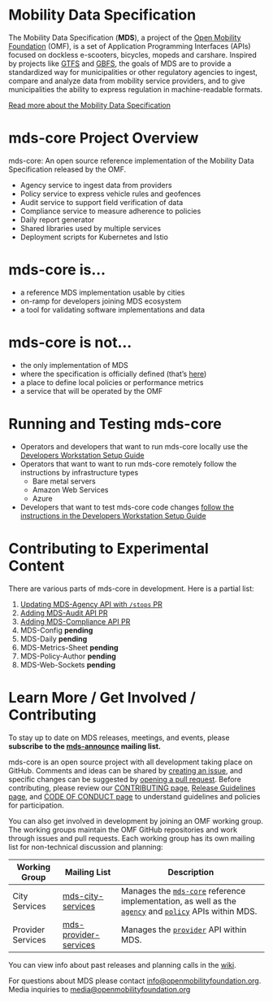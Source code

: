 # Mobility Data Specification

The Mobility Data Specification (**MDS**), a project of the [Open Mobility Foundation](http://www.openmobilityfoundation.org) (OMF), is a set of Application Programming Interfaces (APIs) focused on dockless e-scooters, bicycles, mopeds and carshare. Inspired by projects like [GTFS](https://developers.google.com/transit/gtfs/reference/) and [GBFS](https://github.com/NABSA/gbfs), the goals of MDS are to provide a standardized way for municipalities or other regulatory agencies to ingest, compare and analyze data from mobility service providers, and to give municipalities the ability to express regulation in machine-readable formats.

[Read more about the Mobility Data Specification](https://github.com/openmobilityfoundation/mds-core/blob/master/README.md)

# mds-core Project Overview

mds-core: An open source reference implementation of the Mobility Data Specification released by the OMF.

- Agency service to ingest data from providers
- Policy service to express vehicle rules and geofences
- Audit service to support field verification of data
- Compliance service to measure adherence to policies
- Daily report generator
- Shared libraries used by multiple services
- Deployment scripts for Kubernetes and Istio

# mds-core is…

- a reference MDS implementation usable by cities
- on-ramp for developers joining MDS ecosystem
- a tool for validating software implementations and data

# mds-core is not…

- the only implementation of MDS
- where the specification is officially defined (that’s [here](https://github.com/openmobilityfoundation/mobility-data-specification))
- a place to define local policies or performance metrics
- a service that will be operated by the OMF

# Running and Testing mds-core

- Operators and developers that want to run mds-core locally use the [Developers Workstation Setup Guide](DevWorkstationSetup.md)
- Operators that want to want to run mds-core remotely follow the instructions by infrastructure types
   * Bare metal servers
   * Amazon Web Services
   * Azure
- Developers that want to test mds-core code changes [follow the instructions in the Developers Workstation Setup Guide](DevWorkstationSetup.md#debugging-with-visual-studio-code)

# Contributing to Experimental Content

There are various parts of mds-core in development. Here is a partial list:
1. [Updating MDS-Agency API with `/stops` PR](https://github.com/openmobilityfoundation/mobility-data-specification/pull/430)
2. [Adding MDS-Audit API PR](https://github.com/openmobilityfoundation/mobility-data-specification/pull/326)
3. [Adding MDS-Compliance API PR](https://github.com/openmobilityfoundation/mobility-data-specification/pull/333)
4. MDS-Config **pending**
5. MDS-Daily **pending**
6. MDS-Metrics-Sheet **pending**
7. MDS-Policy-Author **pending**
8. MDS-Web-Sockets **pending**

# Learn More / Get Involved / Contributing

To stay up to date on MDS releases, meetings, and events, please **subscribe to the [mds-announce](https://groups.google.com/a/groups.openmobilityfoundation.org/forum/#!forum/mds-announce) mailing list.**

mds-core is an open source project with all development taking place on GitHub. Comments and ideas can be shared by [creating an issue](https://github.com/openmobilityfoundation/mds-core/issues), and specific changes can be suggested by [opening a pull request](https://github.com/openmobilityfoundation/mds-core/pulls). Before contributing, please review our [CONTRIBUTING page](CONTRIBUTING.md), [Release Guidelines page](ReleaseGuidelines.md), and [CODE OF CONDUCT page](CODE_OF_CONDUCT.md) to understand guidelines and policies for participation.

You can also get involved in development by joining an OMF working group. The working groups maintain the OMF GitHub repositories and work through issues and pull requests. Each working group has its own mailing list for non-technical discussion and planning:

| Working Group | Mailing List | Description
| ------------- | ------------ | --------
| City Services | [mds-city-services](https://groups.google.com/a/groups.openmobilityfoundation.org/forum/#!forum/mds-city-services) | Manages the [`mds-core`](https://github.com/openmobilityfoundation/mds-core) reference implementation, as well as the [`agency`][agency] and [`policy`][policy] APIs within MDS.
| Provider Services | [mds-provider-services](https://groups.google.com/a/groups.openmobilityfoundation.org/forum/#!forum/mds-provider-services) | Manages the [`provider`][provider] API within MDS.

You can view info about past releases and planning calls in the [wiki](https://github.com/openmobilityfoundation/mobility-data-specification/wiki).

For questions about MDS please contact [info@openmobilityfoundation.org](mailto:info@openmobilityfoundation.org). Media inquiries to [media@openmobilityfoundation.org](mailto:media@openmobilityfoundation.org)

[agency]: https://github.com/openmobilityfoundation/mobility-data-specification/tree/master/agency/README.md
[provider]: https://github.com/openmobilityfoundation/mobility-data-specification/tree/master/provider/README.md
[policy]: https://github.com/openmobilityfoundation/mobility-data-specification/tree/master/policy/README.md
